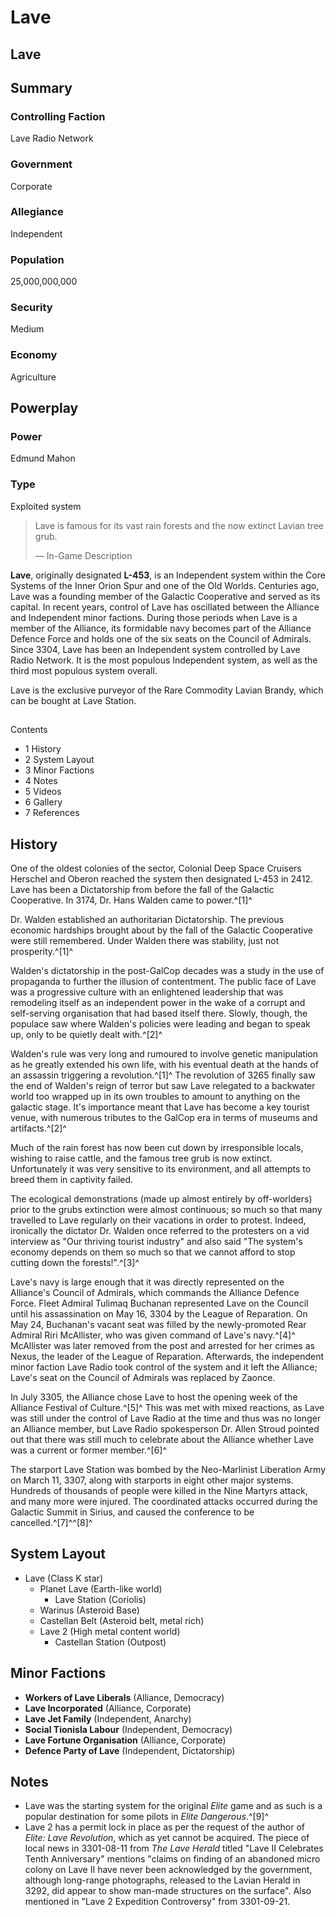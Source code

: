 # Lave
## Lave

		

## Summary

### Controlling Faction

Lave Radio Network

### Government

Corporate

### Allegiance

Independent

### Population

25,000,000,000

### Security

Medium

### Economy

Agriculture

## Powerplay

### Power

Edmund Mahon

### Type

Exploited system

> 
> 
> Lave is famous for its vast rain forests and the now extinct Lavian tree grub.
> 
> 
> — In-Game Description
> 

**Lave**, originally designated **L-453**, is an Independent system within the Core Systems of the Inner Orion Spur and one of the Old Worlds. Centuries ago, Lave was a founding member of the Galactic Cooperative and served as its capital. In recent years, control of Lave has oscillated between the Alliance and Independent minor factions. During those periods when Lave is a member of the Alliance, its formidable navy becomes part of the Alliance Defence Force and holds one of the six seats on the Council of Admirals. Since 3304, Lave has been an Independent system controlled by Lave Radio Network. It is the most populous Independent system, as well as the third most populous system overall.

Lave is the exclusive purveyor of the Rare Commodity Lavian Brandy, which can be bought at Lave Station.

## 

Contents

- 1 History
- 2 System Layout
- 3 Minor Factions
- 4 Notes
- 5 Videos
- 6 Gallery
- 7 References

## History

One of the oldest colonies of the sector, Colonial Deep Space Cruisers Herschel and Oberon reached the system then designated L-453 in 2412. Lave has been a Dictatorship from before the fall of the Galactic Cooperative. In 3174, Dr. Hans Walden came to power.^[1]^

Dr. Walden established an authoritarian Dictatorship. The previous economic hardships brought about by the fall of the Galactic Cooperative were still remembered. Under Walden there was stability, just not prosperity.^[1]^

Walden's dictatorship in the post-GalCop decades was a study in the use of propaganda to further the illusion of contentment. The public face of Lave was a progressive culture with an enlightened leadership that was remodeling itself as an independent power in the wake of a corrupt and self-serving organisation that had based itself there. Slowly, though, the populace saw where Walden's policies were leading and began to speak up, only to be quietly dealt with.^[2]^

Walden's rule was very long and rumoured to involve genetic manipulation as he greatly extended his own life, with his eventual death at the hands of an assassin triggering a revolution.^[1]^ The revolution of 3265 finally saw the end of Walden's reign of terror but saw Lave relegated to a backwater world too wrapped up in its own troubles to amount to anything on the galactic stage. It's importance meant that Lave has become a key tourist venue, with numerous tributes to the GalCop era in terms of museums and artifacts.^[2]^

Much of the rain forest has now been cut down by irresponsible locals, wishing to raise cattle, and the famous tree grub is now extinct. Unfortunately it was very sensitive to its environment, and all attempts to breed them in captivity failed.

The ecological demonstrations (made up almost entirely by off-worlders) prior to the grubs extinction were almost continuous; so much so that many travelled to Lave regularly on their vacations in order to protest. Indeed, ironically the dictator Dr. Walden once referred to the protesters on a vid interview as "Our thriving tourist industry" and also said "The system's economy depends on them so much so that we cannot afford to stop cutting down the forests!".^[3]^

Lave's navy is large enough that it was directly represented on the Alliance's Council of Admirals, which commands the Alliance Defence Force. Fleet Admiral Tulimaq Buchanan represented Lave on the Council until his assassination on May 16, 3304 by the League of Reparation. On May 24, Buchanan's vacant seat was filled by the newly-promoted Rear Admiral Riri McAllister, who was given command of Lave's navy.^[4]^ McAllister was later removed from the post and arrested for her crimes as Nexus, the leader of the League of Reparation. Afterwards, the independent minor faction Lave Radio took control of the system and it left the Alliance; Lave's seat on the Council of Admirals was replaced by Zaonce.

In July 3305, the Alliance chose Lave to host the opening week of the Alliance Festival of Culture.^[5]^ This was met with mixed reactions, as Lave was still under the control of Lave Radio at the time and thus was no longer an Alliance member, but Lave Radio spokesperson Dr. Allen Stroud pointed out that there was still much to celebrate about the Alliance whether Lave was a current or former member.^[6]^

The starport Lave Station was bombed by the Neo-Marlinist Liberation Army on March 11, 3307, along with starports in eight other major systems. Hundreds of thousands of people were killed in the Nine Martyrs attack, and many more were injured. The coordinated attacks occurred during the Galactic Summit in Sirius, and caused the conference to be cancelled.^[7]^^[8]^

## System Layout

- Lave (Class K star)
    - Planet Lave (Earth-like world)
        - Lave Station (Coriolis)
    - Warinus (Asteroid Base)
    - Castellan Belt (Asteroid belt, metal rich)
    - Lave 2 (High metal content world)
        - Castellan Station (Outpost)

## Minor Factions

- **Workers of Lave Liberals** (Alliance, Democracy)
- **Lave Incorporated** (Alliance, Corporate)
- **Lave Jet Family** (Independent, Anarchy)
- **Social Tionisla Labour** (Independent, Democracy)
- **Lave Fortune Organisation** (Alliance, Corporate)
- **Defence Party of Lave** (Independent, Dictatorship)

## Notes

- Lave was the starting system for the original *Elite* game and as such is a popular destination for some pilots in *Elite Dangerous*.^[9]^
- Lave 2 has a permit lock in place as per the request of the author of *Elite: Lave Revolution*, which as yet cannot be acquired. The piece of local news in 3301-08-11 from *The Lave Herald* titled "Lave II Celebrates Tenth Anniversary" mentions "claims on finding of an abandoned micro colony on Lave II have never been acknowledged by the government, although long-range photographs, released to the Lavian Herald in 3292, did appear to show man-made structures on the surface". Also mentioned in "Lave 2 Expedition Controversy" from 3301-09-21.